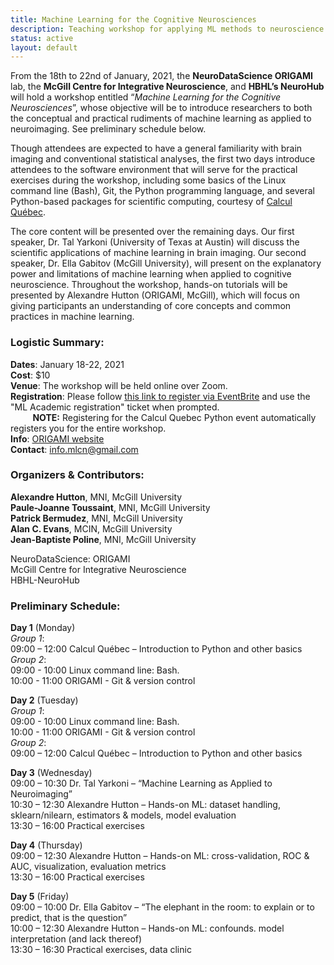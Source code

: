 ```yaml
---
title: Machine Learning for the Cognitive Neurosciences
description: Teaching workshop for applying ML methods to neuroscience
status: active
layout: default
---
```


From the 18th to 22nd of January, 2021, the **NeuroDataScience ORIGAMI** lab, the **McGill Centre for Integrative Neuroscience**, and **HBHL’s NeuroHub** will hold a workshop entitled “*Machine Learning for the Cognitive Neurosciences*”, whose objective will be to introduce researchers to both the conceptual and practical rudiments of machine learning as applied to neuroimaging. See preliminary schedule below.  

Though attendees are expected to have a general familiarity with brain imaging and conventional statistical analyses, the first two days introduce attendees to the software environment that will serve for the practical exercises during the workshop, including some basics of the Linux command line (Bash), Git, the Python programming language, and several Python-based packages for scientific computing, courtesy of [Calcul Québec](http://www.calculquebec.ca/).  

The core content will be presented over the remaining days. Our first speaker, Dr. Tal Yarkoni (University of Texas at Austin) will discuss the scientific applications of machine learning in brain imaging. Our second speaker, Dr. Ella Gabitov (McGill University), will present on the explanatory power and limitations of machine learning when applied to cognitive neuroscience. Throughout the workshop, hands-on tutorials will be presented by Alexandre Hutton (ORIGAMI, McGill), which will focus on giving participants an understanding of core concepts and common practices in machine learning.  

### Logistic Summary:
**Dates**: January 18-22, 2021  
**Cost**: $10  
**Venue**: The workshop will be held online over Zoom.  
**Registration**: Please follow [this link to register via EventBrite](https://www.eventbrite.ca/e/introduction-to-programming-with-python-online-pyt101-registration-128257709261?discount=python_cq) and use the "ML Academic registration" ticket when prompted.  
&nbsp;&nbsp;&nbsp;&nbsp;&nbsp;&nbsp;&nbsp;&nbsp;&nbsp;**NOTE:** Registering for the Calcul Quebec Python event automatically registers you for the entire workshop.  
**Info**: [ORIGAMI website](/projects/mlcn.html)  
**Contact**: info.mlcn@gmail.com  


### Organizers & Contributors:  
**Alexandre Hutton**, MNI, McGill University  
**Paule-Joanne Toussaint**, MNI, McGill University  
**Patrick Bermudez**, MNI, McGill University  
**Alan C. Evans**, MCIN, McGill University  
**Jean-Baptiste Poline**, MNI, McGill University  
    
NeuroDataScience: ORIGAMI  
McGill Centre for Integrative Neuroscience  
HBHL-NeuroHub  

### Preliminary Schedule:  
**Day 1** (Monday)  
_Group 1_:  
09:00 – 12:00 Calcul Québec – Introduction to Python and other basics  
_Group 2_:  
09:00 - 10:00 Linux command line: Bash.  
10:00 - 11:00 ORIGAMI - Git & version control  
  
**Day 2** (Tuesday)  
_Group 1_:  
09:00 - 10:00 Linux command line: Bash.  
10:00 - 11:00 ORIGAMI - Git & version control  
_Group 2_:  
09:00 – 12:00 Calcul Québec – Introduction to Python and other basics  
  
**Day 3** (Wednesday)  
09:00 – 10:30 Dr. Tal Yarkoni – “Machine Learning as Applied to Neuroimaging”  
10:30 – 12:30 Alexandre Hutton – Hands-on ML: dataset handling, sklearn/nilearn, estimators & models, model evaluation  
13:30 – 16:00 Practical exercises  
  
**Day 4** (Thursday)  
09:00 – 12:30 Alexandre Hutton – Hands-on ML: cross-validation,  ROC & AUC, visualization, evaluation metrics  
13:30 – 16:00 Practical exercises  
  
**Day 5** (Friday)  
09:00 – 10:00 Dr. Ella Gabitov – “The elephant in the room: to explain or to predict, that is the question”  
10:00 – 12:30 Alexandre Hutton – Hands-on ML: confounds. model interpretation (and lack thereof)  
13:30 – 16:30 Practical exercises, data clinic  
